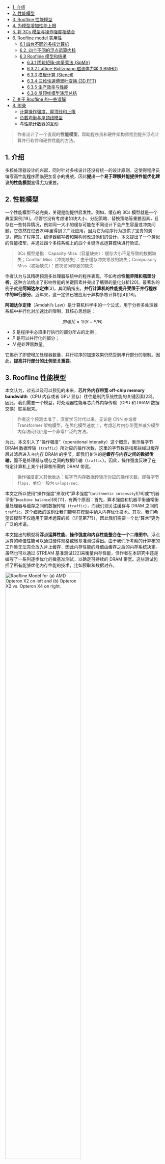 - [1. 介绍](#1-介绍)
- [2. 性能模型](#2-性能模型)
- [3. Roofline 性能模型](#3-roofline-性能模型)
- [4. 为模型增加性能上限](#4-为模型增加性能上限)
- [5. 将 3Cs 模型与操作强度相结合](#5-将-3cs-模型与操作强度相结合)
- [6. Roofline model 实用性](#6-roofline-model-实用性)
  - [6.1 四台不同的多核计算机](#61-四台不同的多核计算机)
  - [6.2.  四个不同的浮点运算内核](#62--四个不同的浮点运算内核)
  - [6.3 Roofline 模型和结果](#63-roofline-模型和结果)
    - [6.3.1 稀疏矩阵-向量乘法 (SpMV)](#631-稀疏矩阵-向量乘法-spmv)
    - [6.3.2 Lattice-Boltzmann 磁流体力学 (LBMHD)](#632-lattice-boltzmann-磁流体力学-lbmhd)
    - [6.3.3 模板计算 (Stencil)](#633-模板计算-stencil)
    - [6.3.4 三维快速傅里叶变换 (3D FFT)](#634-三维快速傅里叶变换-3d-fft)
    - [6.3.5 生产效率与性能](#635-生产效率与性能)
    - [6.3.6 屋顶线模型演示总结](#636-屋顶线模型演示总结)
- [7. 关于 Roofline 的一些误解](#7-关于-roofline-的一些误解)
- [8. 附录](#8-附录)
  - [计算操作强度、屋顶线和上限](#计算操作强度屋顶线和上限)
  - [负载均衡与屋顶线模型](#负载均衡与屋顶线模型)
  - [与性能计数器的互动](#与性能计数器的互动)

> 作者设计了一个直观的**性能模型**，帮助程序员和硬件架构师找到提升浮点计算并行软件和硬件性能的方法。

## 1. 介绍

多核处理器设计的兴起，同时针对多核设计还没有统一的设计原则，这使得程序员编写高性能程序面临更加复杂的挑战，因此**提出一个易于理解并能提供性能优化建议的性能模型**显得尤为重要。

## 2. 性能模型

一个性能模型不必完美，关键是能提供启发性。例如，缓存的 3Cs 模型就是一个典型案例[19]。尽管它没有考虑诸如块大小、分配策略、替换策略等重要因素，且存在一些特异情况，例如同一大小的缓存可能在不同设计下会产生容量或冲突问题，它依然在过去20年里得到了广泛应用，因为它为程序行为提供了宝贵的洞见，帮助了程序员、编译器编写者和架构师改进他们的设计。本文提出了一个类似的性能模型，并通过四个多核系统上的四个关键浮点运算模块进行验证。
> 3Cs 模型是指：Capacity Miss（容量缺失）：缓存大小不足导致的数据缺失；Conflict Miss（冲突缺失）：由于缓存冲突导致的缺失；Compulsory Miss（初始缺失）：首次访问导致的缺失

作者认为与其精确预测多处理器系统中的程序表现，不如考虑**性能界限和瓶颈分析**，这种方法给出了影响性能的关键因素并突出了瓶颈的量化分析[20]。最著名的例子就是**阿姆达尔定律**[3]，其明确指出，**并行计算机的性能提升受限于并行程序中的串行部分**。近年来，这一定律已被应用于异构多核计算机[4][18]。

**阿姆达尔定律**（Amdahl’s Law）是计算机科学中的一个公式，用于分析多处理器系统中并行化对加速比的限制，其核心思想是：

$$加速比 = 1 / (S + P/N)$$
- $S$ 是程序中必须串行执行的部分所占的比例；
- $P$ 是可以并行化的部分；
- $N$ 是处理器数量。

它揭示了即使增加处理器数量，并行程序的加速效果仍然受到串行部分的限制。因此，**提高并行部分的比例至关重要**。

## 3. Roofline 性能模型

本文认为，过去以及可以预见的未来，**芯片外内存带宽 off-chip memory bandwidth**（CPU 内存或者 GPU 显存）往往是制约系统性能的关键因素[23]。因此，我们需要一个模型，将处理器性能与芯片外内存传输（CPU 和 DRAM 数据交换）联系起来。
> 作者这个预测太准了，深度学习时代以来，无论是 CNN 亦或者 Transformer 架构模型，在优化模型速度上，考虑芯片内存带宽并减少模型内存访问代价是一个非常广泛的方法。

为此，本文引入了“操作强度”（operational intensity）这个概念，表示每字节 DRAM 数据传输（`traffic`）所对应的操作次数，这里的字节数是指那些经过缓存层过滤后进入主内存 DRAM 的字节，即我们关注的是**缓存与内存之间的数据传输**，而不是处理器与缓存之间的数据传输（`traffic`）。因此，操作强度反映了在特定计算机上某个计算核所需的 DRAM 带宽。
> 操作强度定义其他表达：每字节内存数据传输所对应的操作次数，即每字节 `flops`，单位一般为 `GFlops/sec`。

本文之所以使用“操作强度”来取代“算术强度”(`arithmetic intensity`)[16]或“机器平衡”(`machine balance`)[8][11]，有两个原因：首先，算术强度和机器平衡通常衡量处理器与缓存之间的数据传输（`traffic`），而我们则关注缓存与 DRAM 之间的 `traffic`。这个细微的区别让我们能够在模型中纳入内存优化技术。其次，我们希望该模型不仅适用于算术运算的核（详见第7节），因此我们需要一个比“算术”更为广泛的术语。

本文提出的模型将**浮点运算性能、操作强度和内存性能整合在一个二维图中**。浮点运算的峰值性能可以通过硬件规格或微基准测试得出。由于我们所考察的计算核的工作集无法完全放入片上缓存，因此内存性能的峰值由缓存之后的内存系统决定。虽然也可以通过 STREAM 基准测试[22]来衡量内存性能，但作者在本研究中还是编写了一系列逐步优化的微基准测试，以确定可持续的 DRAM 带宽。这些测试包括了所有能够优化内存性能的技术，比如预取和数据对齐。

<img src="../images/roofline_paper/roofline_model_graph_on_amdx2x4.png" width="70%" alt="Roofline Model for (a) AMD Opteron X2 on left and (b) Opteron X2 vs. Opteron X4 on right.">

图 1a 展示了双插槽系统中 2.2 GHz AMD Opteron X2 2214 型处理器的 Roofline 模型图。

图表采用对数-对数刻度，**Y 轴为可实现的浮点性能，X 轴为操作强度，范围从每 1/4 `Flops/DRAM 字节`到 16 `Flops/DRAM 字节`**。该系统的峰值双精度浮点性能为 17.6 GFlops/sec，而根据基准测试，其峰值内存带宽为 15 GBytes/sec。这里的带宽是计算机内存的稳态带宽，而不是 DRAM 芯片的引脚带宽。

> 使用 matplotlib 的 plt.xscale('log') 和 plt.yscale('log') 函数设置 x 和 y 轴的对数刻度。

可以通过绘制一条水平线表示计算机的浮点性能峰值，显然，任何浮点运算的实际性能都不会超越这条线，因为它代表硬件限制。那内存性能峰值如何绘制？由于 X 轴是每字节的 GFlops（GFlops per byte），Y 轴是每秒的 GFlops（GFlops per second），每秒字节（bytes/sec）可以通过 (GFlops/sec)/(GFlops/byte) 计算出来，这是一条 45 度角的直线。因此，我们可以绘制一条斜线，表示该计算机内存系统在不同操作强度下支持的最大浮点性能。公式如下：

$$\text{可实现的 GFlops/sec} = \text{Min(峰值浮点性能，峰值内存带宽 x 操作强度)}$$
> $$\text{Attainable GFlops/sec} = \text{Min(Peak Floating Point Performance, Peak Memory Bandwidth} \times \text{Operational Intensity)}$$

这两条线在峰值计算性能和峰值内存带宽的交点相交。需要注意的是，这些限制线是为每台多核计算机确定的，而不是针对每个内核。对于每个内核，我们可以根据其操作强度在 X 轴找到一个点，然后通过该点画一条垂直线，内核的性能必然在这条线上的某个位置。

**水平和斜线的组合为该模型命名为“Roofline model”**。Roofline 为每个内核设定了性能上限，具体取决于操作强度。我们可以将操作强度视为触及屋顶的一个柱子。如果触及平坦的屋顶部分，表明性能受计算限制；如果触及斜屋顶部分，表明性能受内存限制。在图 1a 中，操作强度为 2 的内核受计算限制，而操作强度为 1 的内核受内存限制。可以在不同内核上 重复使用 `Roofline model`，Roofline 不会变化。

脊点（ridge point），也就是斜线和水平线相交的位置，反映了系统整体性能。脊点的 X 坐标代表实现最大性能所需的最低操作强度。如果脊点靠右，则只有高操作强度的内核才能达到系统的峰值性能；如果脊点靠左，则几乎所有内核都可以达到最大性能。正如在第 6.3.5 节讨论的，脊点还暗示了程序员和编译器开发者达到峰值性能的难易程度。

为了说明，我们将图 1a 中的双核 Opteron X2 与其继任者四核 Opteron X4 进行对比。为简化设计，它们使用相同的插槽，因此拥有相同的 DRAM 通道和峰值内存带宽，尽管 X4 的预取机制有所改善。除了核心数量翻倍，X4 每个核心的峰值浮点性能也翻倍：X4 核心每个时钟周期可以执行两条 SSE2 指令，而 X2 核心则每两个时钟周期才能执行两条指令。加上 X4 稍快的 2.3 GHz 时钟频率，X4 在相同内存带宽下的浮点性能是 X2 的四倍多。

图 1b 比较了这两个系统的 `Roofline model`。正如预期，脊点从 Opteron X2 的 1.0 右移到了 Opteron X4 的 4.4。因此，在 X4 上实现性能提升需要内核的操作强度超过 1。

综上分析：`Roofline` 模型有两个作用:
1. *上限分析*：为浮点程序性能设定了一个上限（水平线）。
2. *瓶颈分析*：比较浮点程序的操作强度硬件的操作强度，判断程序是处于内存还是计算受限。

## 4. 为模型增加性能上限

`Roofline` 模型为性能设定了一个上限。如果你的程序表现远低于这个上限，你应该进行哪些优化？优化的顺序又是什么？界限和瓶颈分析的另一个优势是[20]：

“多种替代方案可以一起进行分析，通过一次界限分析可以为所有方案提供有用的信息。”

我们利用这一想法，向 `Roofline` 模型添加多个性能上限，以指导优化的优先级，类似于循环平衡为编译器提供的优化建议。我们可以将每个优化看作一个“性能上限”，即在不进行相应优化的情况下，程序性能无法突破这个上限。

例如，为了减少 `Opteron X2` 的计算瓶颈，有两种优化几乎适用于所有内核:
1. *提高指令级并行性 (ILP) 并使用 `SIMD`*。对于超标量架构，最高性能是在每个时钟周期内获取、执行和提交最大数量的指令。这里的目标是通过改进编译器生成的代码来提高 ILP。为了完全覆盖功能单元的延迟，可以通过[循环展开](https://0x04.net/~mwk/doc/amd/40546.pdf)实现。在 x86 架构中，另一种方式是尽可能使用浮点 SIMD 指令，因为这些指令可以同时操作一对相邻的操作数。
2. *平衡浮点运算的组合*。为了获得最佳性能，指令中需要有相当比例的浮点运算（见第7节）。为达到峰值浮点性能，通常还需要同时进行相同数量的浮点加法和乘法操作，因为许多计算机支持乘加指令，或者有等量的加法器和乘法器。

> 循环展开优化：对循环次数固定且循环体较小的循环进行完全展开。

为了解决内存瓶颈，可以采用以下三种优化：
1. *重构循环重构以实现单步访问*。优化单步访问可以触发硬件预取，从而显著提升内存带宽。
2. *确保内存亲和性*。现代处理器大多在同一芯片上集成了内存控制器。如果系统有两块多核芯片，一些内存地址会指向与本地多核芯片连接的 DRAM，而其他则需要通过芯片互联访问另一个芯片上的 DRAM。这种情况会导致性能下降。通过此优化，可以确保数据和任务线程分配到同一内存-处理器对，以避免跨芯片访问内存。
3. *使用软件预取*。要想获得最高性能，通常需要同时进行大量内存操作，**预取能够提前加载数据，避免等待程序实际请求**。在某些系统中，软件预取可以比硬件预取带来更高的内存带宽。

类似于计算 Roofline（屋顶线），计算性能的上限可以通过[优化手册 [2]](https://0x04.net/~mwk/doc/amd/40546.pdf) 确定，尽管也可以通过简单的微基准测试来收集必要的参数。内存上限则需要在每台计算机上运行实验，以确定不同情况下的差距（参见附录 A.1）。好消息是，和 `Roofline`（屋顶线）一样，上限只需要在每台多核系统中测量一次。

图 2 为图 1a 的 Roofline model 添加了性能上限：图 2a 展示了计算性能的上限，图 2b 展示了内存带宽的上限。尽管较高的上限没有显示具体的优化步骤，但它们是隐含的：要突破更高的上限，你必须先突破其下的所有上限。图 2a 显示，如果浮点运算组合不平衡，计算性能的上限是 8.8 GFlops/秒；如果没有进行 ILP 或 SIMD 优化，则上限降至 2.2 GFlops/秒。图 2b 显示了内存带宽的上限：没有软件预取时为 11 GBytes/秒，没有内存亲和优化时为 4.8 GBytes/秒，只有单步优化时为 2.7 GBytes/秒。

![Roofline Model with Ceilings for Opteron X2.](../images/roofline_paper/figure2.png)

图 2c 将这两张图合并为一个图表。**内核的操作强度决定了需要进行的优化区域以及应该尝试哪些优化**。图 2c 中显示了计算优化与内存带宽优化的重叠区域，并用不同颜色加以区分。例如，内核 2 落在右侧的蓝色梯形区域，这表明只需进行计算优化。而如果内核落在左下方的黄色三角形区域，模型则建议只进行内存优化。内核 1 落在中间的绿色区域（= 黄色 + 蓝色）平行四边形中，表明需要同时进行计算和内存的双重优化。需要注意的是，内核 1 的垂直线低于浮点不平衡优化线，因此可以跳过优化 2。

Roofline model（屋顶线模型）中的性能上限表明应该进行哪些优化。上限之间的高度差代表了通过进行该优化所能获得的潜在性能提升。因此，图 2 显示优化 1（提高 ILP/SIMD）可以显著提升计算性能，而优化 4（提高内存亲和性）对提升内存带宽有很大潜在帮助。

**上限的顺序也暗示了优化的优先级**，因此我们从下到上排列优化：编译器或程序员最容易实现的优化位于底部，而难以实现或内核本身不具备的优化位于顶部。浮点运算的平衡是个例外，因为它取决于具体的内核。对于大多数内核，保持乘法与加法的平衡非常困难，但对一些内核来说，这种平衡是自然的。稀疏矩阵-向量乘法就是一个例子。对于这一领域，我们会将浮点运算平衡视为最低上限，因为它是该算法固有的。和 3Cs 模型类似，只要屋顶线模型能提供有价值的 `insights`，它不必是完美的。

## 5. 将 3Cs 模型与操作强度相结合

操作强度可以告诉我们应该关注哪些性能上限。到目前为止，我们假设操作强度是固定的，但实际上并非如此。例如，**对于稠密矩阵和 FFT 问题，某些内核的操作强度会随着问题规模的增加而提升**。

显然，缓存性能会影响访问内存的次数，因此，**提升缓存效率可以增加操作强度**。因此，我们可以将 3Cs 模型与 Roofline model 结合起来。强制性未命中设定了最小的内存数据传输（memory traffic），因此也是最高可能的操作强度。由于冲突未命中和容量未命中的内存数据传输可能显著降低内核的操作强度，我们应该尽量减少这种未命中。

例如，我们可以通过为数组添加填充来避免**冲突未命中**(traffic from conflict misses)，从而改变缓存行的地址分配。另一个例子是某些计算机支持“不分配存储”指令，这样存储操作直接写入内存而不占用缓存。这种优化可以避免将要被覆盖的数据加载到缓存中，从而减少内存数据传输，同时防止缓存中有用的数据被未读取的数据替换，从而减少冲突未命中。

操作强度的提升可能会将内核移到一个不同的优化区域。通常建议在进行其他优化之前，先优化内核的操作强度。

## 6. Roofline model 实用性

为了展示 Roofline 模型的实用性，我们为四台近期的多核计算机构建了屋顶线模型，并优化了 4 个浮点计算内核。我们接着展示了所有计算机和内核的结果都受到模型上限和屋顶线的限制。

### 6.1 四台不同的多核计算机

由于多核架构尚无传统的设计经验，因此出现了多种不同设计并不令人意外。表 1 列出了本节所讨论的四台多核计算机的关键特点，它们都是双插槽系统。

Intel Xeon 使用相对先进的处理器，每个时钟周期可以执行两条 SIMD 指令，每条指令能执行两个双精度浮点运算。它是四台机器中唯一使用前端总线连接通用北桥芯片和内存控制器的系统，而其他三台计算机的内存控制器都集成在芯片上。

Opteron X4 也采用了高性能的复杂核心，它是四台计算机中唯一带有片上 L3 缓存的系统。这两个插槽通过专用的 HyperTransport 链路通信，使得构建“无胶”多芯片系统成为可能。

Sun UltraSPARC T2+ 采用相对简单的处理器，时钟频率较为适中，这使得它每个芯片的核心数量是其他处理器的两倍。此外，它高度支持多线程，每个核心可以运行八个硬件线程。它在四台计算机中拥有最高的内存带宽，因为每个芯片都配备了两个双通道内存控制器，能够支持四组 DDR2/FBDIMMs。

IBM Cell QS20 的时钟频率在四台多核系统中最高，达到了 3.2 GHz。它的设计也非常独特，采用异构架构，包含一个相对简单的 PowerPC 核心和八个协同处理单元（SPE），这些单元拥有各自独特的 SIMD 风格指令集。每个 SPE 都配有自己的本地内存，而不是缓存。SPE 需要将数据从主内存传输到本地内存进行操作，完成后再将数据传回主内存。它使用 DMA，与软件预取有一些相似之处。缺少缓存使得将程序移植到 Cell 系统上变得更加复杂和具有挑战性。

<img src="../images/roofline_paper/table1.png" width="50%" alt="table1">

### 6.2.  四个不同的浮点运算内核

我们没有选择诸如 Parsec [5] 或 Splash-2 [30] 等标准并行基准套件中的程序，而是受到了 Phil Colella [10] 工作的启发。这位科学计算领域的专家提出了七种数值方法，他认为这些方法在未来至少十年对科学与工程将至关重要。由于这七种方法的提出，它们被称为“七个小矮人”（Seven Dwarfs）。这些小矮人以高抽象层次描述，便于跨多种实现方式分析它们的行为。广泛传播的《伯克利观点》报告 [4] 指出，如果将数据类型从浮点数改为整数，这些小矮人也能在许多其他程序中找到。需要注意的是，并不是说这些小矮人易于并行化，而是它们将在当今及未来的计算中占据重要位置。因此，设计人员需要确保它们在所设计的系统上能够高效运行，无论该系统是否并行。

使用这些高级别描述的一个优势是，我们不受限于过去为优化旧计算机而编写的代码来评估未来的系统。另一个优势是，由于数量有限，我们可以为每个内核创建自动调优器，探索不同的优化方案，生成针对该多核计算机的最佳代码，包括全面的缓存优化 [13]。

在此背景下，表 2 列出了我们用于演示屋顶线模型的四个浮点运算内核（函数），它们来自“七个小矮人”，并在表 1 中的四台多核计算机上进行测试。本节的自动调优参考了 [12]、[25] 和 [26]。

对于这些内核（函数）来说，存在足够的并行性，可以充分利用所有核心和线程，并保持负载均衡。（附录 A.2 描述了如何处理负载不均衡的情况。）

<img src="../images/roofline_paper/table1.png" width="50%" alt="table2">

### 6.3 Roofline 模型和结果

图 3 显示了 Xeon、X4 和 IBM Cell QS20 的屋顶线模型。粉色虚线表示操作强度，红色 X 标记了该内核的实际性能。如前所述，在 SpMV 中，加法和乘法自然平衡，因此该内核的平衡较容易，而其他内核的平衡则较为复杂。因此，图 3 中每台计算机有两个图：左侧图中的 LBMHD、Stencil 和 3-D FFT 以乘加平衡为最高性能上限，右侧图中的 SpMV 则以乘加平衡为最低上限。由于 T2+ 不支持融合乘加指令，且无法同时执行乘法和加法操作，图 4 为 T2+ 显示了四个内核的单一屋顶线模型，不包含乘加平衡上限。

Intel Xeon 在四台多核系统中拥有最高的双精度浮点性能。然而，图 3a 中的屋顶线模型表明，只有在操作强度至少达到 6.7 时，才能实现该性能峰值。换句话说，Xeon 需要每个从 DRAM 传输的双精度操作数（8 字节）执行 55 次浮点运算。这一高比率部分是由于前端总线的限制，前端总线还要处理一致性流量，可能会占用一半的总线带宽。Intel 采用嗅探过滤器，减少不必要的总线一致性流量。如果工作集足够小，嗅探过滤器几乎可以将实际内存带宽翻倍。

Opteron X4 集成了片上内存控制器，提供独立的通道连接 667 MHz DDR2 DRAM，并且拥有独立的路径处理一致性。图 3 显示，Opteron X4 的屋顶线模型中的脊点位于 Xeon 的左侧，操作强度为每字节 4.4 Flops。Sun T2+ 拥有四台系统中最高的内存带宽，其脊点的操作强度非常低，仅为每字节 0.33 Flops。通过使用大量线程并行处理内存传输，T2+ 能够实现这种高带宽。IBM Cell 的操作强度脊点为每字节 0.65 Flops。

![figure3](../images/roofline_paper/figure3.png)
![figure3](../images/roofline_paper/figure4.png)

#### 6.3.1 稀疏矩阵-向量乘法 (SpMV)

第一个稀疏矩阵计算的内核示例是稀疏矩阵-向量乘法 (SpMV)，计算公式为 y = A * x ，其中 A 是稀疏矩阵，x 和 y 是密集向量。SpMV 在科学计算、经济建模和信息检索中广泛应用。然而，传统的实现通常只能在单处理器上运行不到 10% 的峰值浮点性能。其原因之一是稀疏矩阵导致的内存访问不规则性。操作强度在寄存器阻塞优化前为 0.17 Flops/字节，优化后提升至 0.25 Flops/字节 [29]。（见附录 A.1）

由于 SpMV 的操作强度低于四台多核系统的脊点（见图 3），因此大多数优化都集中在内存系统上。表 3 总结了 SpMV 及其他内核的优化策略，许多优化与图 3 中的上限相关，上限高度预示了这些优化的潜在性能提升。

#### 6.3.2 Lattice-Boltzmann 磁流体力学 (LBMHD)

与 SpMV 类似，LBMHD 在单处理器上也只能达到较低的峰值性能，这是由于其数据结构的复杂性和内存访问的不规则性。LBMHD 的 Flops/字节比率为 0.70，而 SpMV 通常为 0.25 或更低。通过使用“无分配存储”优化，LBMHD 的操作强度可以提升至 1.07。两个 x86 多核系统支持此缓存优化，而 Cell 由于采用 DMA 机制则不存在该问题。T2+ 的操作强度则较低，为 0.70。

图 3 和图 4 显示，LBMHD 的操作强度足够高，因此计算和内存带宽优化在所有多核系统上都能起作用，除了 T2+，其脊点低于 LBMHD 的操作强度。T2+ 通过仅计算优化就能达到性能上限。

#### 6.3.3 模板计算 (Stencil)

一般来说，模板计算是在结构化网格中基于邻居点的值更新某个点的操作。模板在空间中移动时其结构保持不变。在此工作中，我们使用了基于 256^3 三维均匀网格的模板，来源于显式热方程 PDE [12]。该模板的邻居为沿每个坐标轴的最近 6 个点以及中心点本身。在写分配架构中，模板每产生 24 字节的强制性内存流量会执行 8 次浮点运算，操作强度为 0.33。

#### 6.3.4 三维快速傅里叶变换 (3D FFT)

快速傅里叶变换 (FFT) 是一种经典的分治算法，通过递归将离散傅里叶变换分解为多个更小的变换。FFT 广泛用于图像处理和数据压缩等领域。处理 3D FFT 的高效方法是沿每个维度进行 1D 变换，以保持连续的内存访问。我们在 Xeon、X4 和 T2+ 系统上使用自动调优库 (FFTW) [15] 进行了 1D FFT 计算。在 Cell 上，我们实现了基 2 FFT。

与前面提到的三个内核不同，**FFT 的操作强度取决于问题的规模**。对于我们分析的 $128^3$ 和 $512^3$ 点变换，操作强度分别为 1.09 和 1.41。（由于 Cell 的 1 GB 主存无法容纳 $512^3$ 点的数据，我们对此结果进行了估算。）在 Xeon 和 X4 系统中，整个 128x128 平面可以被缓存，从而增加了时间局部性，将 $128^3$ 点变换的操作强度提高到了 1.64。

<img src="../images/roofline_paper/table3.png" width="55%" alt="table3">

#### 6.3.5 生产效率与性能

除了性能之外，并行计算革命中的另一个重要问题是生产力，即实现高性能程的编程难度 [4]。一个相关问题，较低的脊点是否能够为生产力提供 `insight`。

Sun T2+ 的脊点最低，因此编程难度相对较低，主要得益于它较大的内存带宽和易于理解的核心架构。对于在 T2+ 上运行的内核，建议是通过编译器获取高性能代码，然后尽可能多地利用线程。缺点是 T2+ 的 L2 缓存只有 16 路集合关联，当 64 个线程同时访问缓存时，可能会出现冲突未命中，就像在 Stencil 内核中发生的那样。

相比之下，脊点最高的计算机在未优化的情况下性能最低。Intel Xeon 编程难度较大，原因在于难以理解其双前端总线的内存行为，难以掌握硬件预取的工作机制，且很难通过编译器生成高效的 SIMD 代码。为了获得良好性能，针对 Xeon 和 Opteron X4 的 C 代码中**大量使用了包含 SIMD 指令的内联语句**。由于 Opteron X4 的脊点接近 Xeon，因此它也需要同样多的优化努力，不过 Opteron X4 的内存行为比 Xeon 更容易理解。

IBM Cell 的脊点接近 Sun T2+，但它面临两方面的挑战。首先，编译器为 Cell 的 SPE 生成 SIMD 指令的效率较低，有时我们需要通过在 C 代码中插入内联汇编语句来帮助编译器。其次，Cell 的内存系统更具挑战性。每个 SPE 的本地内存位于独立的地址空间，因此代码不能简单移植并运行在 SPE 上。程序必须发出 DMA 命令，在本地存储与主内存之间传输数据。好消息是，DMA 在本地存储中的作用类似于缓存中的软件预取。与缓存预取相比，编写 DMA 代码更加容易，并能实现更好的内存性能与计算任务的重叠。

#### 6.3.6 屋顶线模型演示总结

为了展示 Roofline 模型的有效性，表 4 列出了每个内核-计算机组合的上限、下限，以及其每秒的 GFlops 和 GBytes 性能数据。请注意，操作强度是这两个速率的比值。表中列出的上限和下限是实际性能的范围。所有 16 个案例都验证了该界限和瓶颈模型，因为 Roofline 的上下限限定了性能，所以内核（函数）按照下限的建议进行了优化。限制性能的关键指标以粗体显示：在 Xeon 和 X4 上，16 个案例中有 15 个受内存带宽限制，而在 T2+ 和 Cell 上几乎是均衡分布。对于 FFT，有趣的是，在 Xeon 和 X4 上受内存带宽限制，而在 T2+ 和 Cell 上受计算能力限制。

![table4](../images/roofline_paper/table4.png)

## 7. 关于 Roofline 的一些误解
> 这里只展示部分误解及其解释。

1. **误解：模型未考虑现代处理器的所有特性，如缓存或预取**。事实上，内存访问是在缓存与内存之间测量的，而不是在处理器与缓存之间测量的。
2. **误解：增大缓存容量会提高操作强度**。事实上，不一定。
3. **误解：模型未考虑长内存延迟**。事实上，图 3 和图 4 中不使用软件预取时的上限显示较低的内存带宽，正是因为它们无法隐藏长内存延迟。
4. **误解：Roofline 模型与多核系统无关**。事实上，它对多核系统的帮助更大，典型的就是在 GPU cuda 程序的应用
5. **误解：每个内核都需要重新计算模型**。事实上，计算一次就够了。
6. **误解：该模型仅限于浮点程序**。事实上，3D FFT 的转置阶段，它根本不执行浮点运算，但依然存在 Roofline，因为本地存储和缓存会影响去往 DRAM 的交换次数。
7. **误解：屋顶线模型必须使用 DRAM 带宽**。事实上，现在 gpu 推理优化深度学习模型已经广泛使用 Roofline 模型进行上限和瓶颈分析。

## 8. 附录
> [Roofline: AnInsightfulVisual Performance Modelfor Floating-Point Programsand Multicore Architecture](https://escholarship.org/uc/item/5tz795vq)

### 计算操作强度、屋顶线和上限

基于 DRAM 带宽的屋顶线模型是通过三组数据构建的，这些数据来自微基准测试或特定架构的软件优化手册 [AMD08]。通常，性能受以下三者中最小值的限制：
1. 操作强度 * 带宽（优化 1…i）（Op. Intensity * Bandwidth (with optimizations 1…i)）
2. 内核的 Flops/秒（优化 1…j）（In-core Flop/sec (with optimizations 1…j)）
3. 浮点运算占比与内核 Flops/秒的函数关系（In-core Flop/sec as a function of the floating-point fraction.）。

通常，后两个因素在某个架构上占主导地位。因此，我们为每台机器绘制一条 Roofline。这些参数提供了内核无关的性能上限，因此只需为每台机器的每个指标收集一次数据。本节介绍了这些上限的测量或计算方法。

**A.1.1 操作强度**

操作强度受架构和内核的双重影响，因此必须为每个内核-架构组合单独计算。最简单的方法是使用性能计数器测量实际的运算量和内存流量。然而，视具体内核而定，可能可以手动计算出感兴趣的运算量和最小内存流量，因此可以对操作强度设定上限。

**A.1.2 主内存带宽**

第一组上限与主存带宽相关，并随着优化的增多而变化。虽然 STREAM 基准测试声称能报告带宽，但实际上并没有。它测量的是每秒迭代次数，然后尝试根据非写分配架构的强制内存流量转换为带宽。这个细微但重要的差异意味着它无法考虑冲突未命中或写入未命中的填充流量。

为了正确测量流式带宽，我们编写了高度优化的 STREAM 基准测试版本，执行点积和数据复制操作。我们为数组添加填充以避免银行冲突和缓存冲突，并使用缓存旁路指令或增加转换系数以考虑填充流量。最简单的版本是将所有数据分配给一个处理器（没有内存亲和性），但适当展开并填充数据。接下来，我们正确利用内存亲和性，并收集新的带宽数据。随后，我们为循环添加了自动调优的软件预取，并测量带宽。最后，通过减少数据集大小以提高嗅探过滤器的有效性，得到了第四个带宽值。我们对每种版本分别进行基准测试，并为每个测量到的带宽定义了一个新的上限。


**A.1.3 核内并行性**

为了估算利用核内并行性后的性能，我们参考了相关架构的软件优化手册 [AMD08]。长期来看，这并非理想方案，因为它要求对当前和未来的架构有深刻的了解。然而，针对本文的分析，不需要基准测试。

例如以下求和操作：

$$y = x[1] + x[2] + x[3] + … + x[N]$$

我们将**线程级并行性定义为最简单的并行化优化**。因此，最基本的上限是仅基于线程级并行性的上限。每个线程处理 $N/N_{\text{Threads}}$ 个元素。假设每个线程执行的是展开但依赖的标量浮点加法链，不存在指令级、数据级或功能单元级并行性。在这种情况下，下一次加法操作要等到前一次操作完成后才能开始，这暴露了浮点运算管道的延迟。此时的吞吐量上限计算为：

$$\text{核心数} \times \text{频率} \times \max(1, \frac{\text{每核心线程数}}{\text{延迟}})$$

其中，ThreadsPerCore 是共享同一核心内浮点单元 (FPU) 的线程数。在细粒度多线程架构中，只要有足够的线程，FPU 的延迟可以通过 Latency 个线程隐藏，从而完全利用 FPU。

如果通过**循环展开**并维护多个部分和进行进一步优化，那么**指令级并行性**便得以展现。因此，下一个上限假设每个线程有足够的指令级并行性以隐藏功能单元的延迟。此时的吞吐量为：

$$\text{核心数} \times \text{频率}$$

接下来，我们引入**数据级并行性**（`SIMD`）。两个标量加法指令可以合并为一条 SIMD 加法指令，将两个部分和存储在 SIMD 寄存器中。最终的上限结合了线程级、指令级和数据级并行性：

$$\text{核心数} \times \text{频率} \times \frac{\text{SIMD 宽度}}{\text{SIMD 吞吐量}}$$

吞吐量项必须包含在内，因为某些架构支持 SIMD 指令，但每个周期只能执行一个元素。例如，对于执行双精度 SIMD 指令的较旧的 Santa Rosa Opteron 处理器，其宽度为 2 FLOPs，而吞吐量为每两个周期一条指令。

值得注意的是，代码并未执行任何浮点乘法。但如果修改为：

$$y = y[1] \times x[1] + y[2] \times x[2] + y[3] \times x[3] + … + y[N] \times x[N]$$

此时加法和乘法将保持平衡。对于具有融合乘加 (FMA) 指令或并行加法和乘法路径的架构，核内性能的上限为：

$$2 \times \text{核心数} \times \text{频率} \times \frac{\text{SIMD 宽度}}{\text{SIMD 吞吐量}}$$

在 Niagara2 上，由于每个核心每周期只能发出一条标量浮点指令，性能上限为：

$$\text{核心数} \times \text{频率}$$

需要注意的是，一些计算机（例如 IBM P5）有多个相同的浮点数据通路。ILP（指令级并行性）可用于满足超标量和深度流水线的功能单元。因此，它们可以比这些公式中展示的得到更大的 ILP 受益。

**A.1.4 指令组合**

处理器的指令发射带宽是有限的，而**浮点指令的发射带宽通常小于或等于总指令发射带宽**。随着非浮点指令占比的增加，浮点指令的发射带宽会被非浮点指令抢占。我们根据指令组合中浮点指令的占比计算出一组上限，假设核内并行性已被完全利用。此方法较为复杂，例如在 Cell 架构上，双精度指令会导致发射单元停顿 6 个周期。浮点指令的比例通常用 2 的负次方表示。根据不同架构和内核，通常可以确定哪些核内上限应被考虑，这些上限也考虑到处理器可能有限的整数运算性能。

![figurea1](../images/roofline_paper/figureA1.png)

### 负载均衡与屋顶线模型

负载均衡大致可以分为内存访问的不平衡和计算的不平衡。

**A.2.1 计算不平衡**

计算不平衡容易理解和可视化。随着不平衡的加剧，承担全部工作量的线程数量越来越少。在极端情况下，如果排除糟糕的屏障实现，性能将退化为顺序执行。因此，我们可以定义 logP 上限，表示以二的幂次递减的负载不平衡对性能的限制。根据负载均衡是否被认为比核内优化更易处理，可以将其放在屋顶线的正下方，或者仅有线程级并行性的上限下方。图 A2 和 A3 展示了在计算负载均衡中应用屋顶线模型的两种方法。

<img src="../images/roofline_paper/figureA2-3.png" width="50%" alt="table3">

**A.2.2 内存不平衡**

当一个核心产生的主存流量与其他核心显著不同，或者某些内存控制器的负载远高于其他控制器时，就会出现内存不平衡。之前，我们在讨论内存亲和性时探讨了后者。当所有数据都位于共享内存多处理器的一个插槽中时，内存控制器的负载明显不平衡——其他插槽的控制器未被使用。在屋顶线模型中，带宽上限表示这种性能下降。

在每个核心产生的内存流量不平衡的情况下，Little 定律未被满足。根据延迟-带宽乘积，需要相同的并发性。然而，不产生主存流量的核心减少了全芯片可利用的并发性。当利用的并发性低于满足 Little 定律所需的并发性时，持续带宽会下降。对于我们的 SPMD 代码，这种不平衡从未发生。

然而，通常可以将其视为一系列逐渐降低的带宽上限，用产生主存流量的核心比例来标记。根据认为更容易实现的是内存优化还是负载均衡，这些上限可以放在屋顶线下方或最低上限下方。需要一个基准测试来生成这样的图表。图 A4 展示了内存不平衡的情况。

<img src="../images/roofline_paper/figureA4.png" width="60%" alt="figurea4">

### 与性能计数器的互动

绘制的屋顶线（Roofline）展示了充分利用每种架构特性的好处。好消息是，这个模型为架构师、编译器开发者和程序员提供了系统优势和劣势的洞察。

如果能获得 100% 的 ILP、100% 的 DLP，以及 50% 的乘法/加法平衡，估计性能相对容易。然而，在实际中，可能无法完全利用所有特性。事实上，可能只能利用 85% 的 ILP、75% 的 SIMD，且乘法与加法的平衡度为 65%。

因此，一个有趣的未来方向是补充上述的“面向架构”的屋顶线模型，使用**性能计数器**生成“面向运行时”的屋顶线模型。我们可以从基础的屋顶线开始，利用性能计数器生成表示由于未充分利用各种架构特性而导致性能损失的上限。例如，可以检查性能计数器，统计发出了多少浮点 SIMD 指令。将其除以发出的浮点指令总数，可以定义一个实际的 SIMD 上限。明确地说，如果未发出任何 SIMD 指令，那么上限等于峰值性能的一半；如果所有发出的指令都是 SIMD，那么上限就是峰值。关键是在计算核内上限时，必须忽略来自内存的停顿。

性能计数器还可用于估计峰值带宽的真实限制。通过统计所有内存控制器的总 DRAM 内存流量，可以轻松计算带宽。利用性能计数器观察内存控制器之间的不平衡，可以估计进一步内存亲和性优化的收益。同样，可以统计队列未满时的延迟周期，以确定软件预取的实际潜力。

最后，性能计数器可以用来确定真实的操作强度。理想情况下，性能计数器能够区分强制未命中、容量未命中和冲突未命中。这样就可以判断缓存优化是否有益。如果能够区分容量未命中和冲突未命中，就可以决定缓存阻塞或数组填充优化是否会带来收益。

图 A5 显示了 Opteron X4 的传统面向架构的模型，而图 A6 展示了针对一个假设内核的 Opteron X4 的面向运行时的屋顶线模型。
<center class="half">
    <img src="../images/roofline_paper/figureA5.png" width="40%"/><img src="../images/roofline_paper/figureA6.png" width="40%"/>
</center>